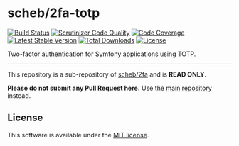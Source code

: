 scheb/2fa-totp
==============

[![Build Status](https://travis-ci.org/scheb/2fa.svg?branch=master)](https://travis-ci.org/scheb/2fa)
[![Scrutinizer Code Quality](https://scrutinizer-ci.com/g/scheb/2fa/badges/quality-score.png?b=master)](https://scrutinizer-ci.com/g/scheb/2fa/?branch=master)
[![Code Coverage](https://scrutinizer-ci.com/g/scheb/2fa/badges/coverage.png?b=master)](https://scrutinizer-ci.com/g/scheb/2fa/?branch=master)
[![Latest Stable Version](https://poser.pugx.org/scheb/2fa-totp/v/stable.svg)](https://packagist.org/packages/scheb/2fa-totp)
[![Total Downloads](https://poser.pugx.org/scheb/2fa-totp/downloads)](https://packagist.org/packages/scheb/2fa-totp)
[![License](https://poser.pugx.org/scheb/2fa-totp/license.svg)](https://packagist.org/packages/scheb/2fa-totp)

Two-factor authentication for Symfony applications using TOTP.

---

This repository is a sub-repository of [scheb/2fa](https://github.com/scheb/2fa) and is **READ ONLY**.

**Please do not submit any Pull Request here.** Use the [main repository](https://github.com/scheb/2fa) instead.

License
-------
This software is available under the [MIT license](LICENSE).
